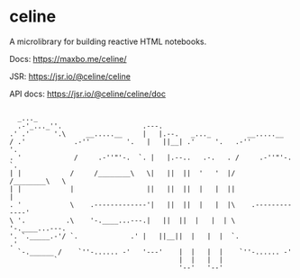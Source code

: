# celine

A microlibrary for building reactive HTML notebooks.

Docs: https://maxbo.me/celine/

JSR: https://jsr.io/@celine/celine

API docs: https://jsr.io/@celine/celine/doc


```

  _..._                                                                
  .-'_..._''.                    .---.                                    
.' .'      '.\     __.....__     |   |.--.   _..._         __.....__      
/ .'            .-''         '.   |   ||__| .'     '.   .-''         '.    
. '             /     .-''"'-.  `. |   |.--..   .-.   . /     .-''"'-.  `.  
| |            /     /________\   \|   ||  ||  '   '  |/     /________\   \ 
| |            |                  ||   ||  ||  |   |  ||                  | 
. '            \    .-------------'|   ||  ||  |   |  |\    .-------------' 
\ '.          .\    '-.____...---.|   ||  ||  |   |  | \    '-.____...---. 
'. `._____.-'/ `.             .' |   ||__||  |   |  |  `.             .'  
  `-.______ /    `''-...... -'   '---'    |  |   |  |    `''-...... -'    
           `                              |  |   |  |                     
                                          '--'   '--'                     
```

